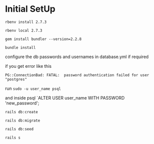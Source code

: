 # Initial SetUp

`rbenv install 2.7.3`

`rbenv local 2.7.3`

`gem install bundler --version=2.2.8`

`bundle install`

configure the db passwords and usernames in database.yml if required

  if you get error like this 

  `PG::ConnectionBad: FATAL:  password authentication failed for user "postgres"`

  run `sudo -u user_name psql`

  and inside psql `ALTER USER user_name WITH PASSWORD 'new_password';

`rails db:create`

`rails db:migrate`

`rails db:seed`

`rails s`
